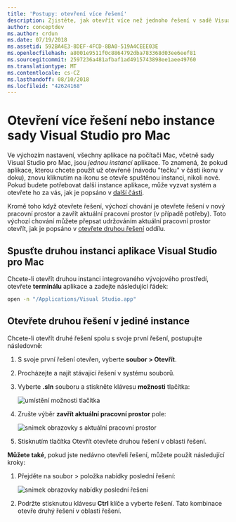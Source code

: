 ```yaml
---
title: 'Postupy: otevření více řešení'
description: Zjistěte, jak otevřít více než jednoho řešení v sadě Visual Studio pro Mac a otevřít více než jednu instanci aplikace.
author: conceptdev
ms.author: crdun
ms.date: 07/19/2018
ms.assetid: 592BA4E3-8DEF-4FCD-8BA0-519A4CEEE03E
ms.openlocfilehash: a8001e9511f0c8864792dba783368d03ee6eef81
ms.sourcegitcommit: 2597236a481afbaf1ad4915743898ee1aee49760
ms.translationtype: MT
ms.contentlocale: cs-CZ
ms.lasthandoff: 08/10/2018
ms.locfileid: "42624168"
---
```

# <a name="opening-multiple-solutions-or-instances-of-visual-studio-for-mac"></a>Otevření více řešení nebo instance sady Visual Studio pro Mac

Ve výchozím nastavení, všechny aplikace na počítači Mac, včetně sady Visual Studio pro Mac, jsou _jednou instancí_ aplikace. To znamená, že pokud aplikace, kterou chcete použít už otevřené (návodu "tečku" v části ikonu v doku), znovu kliknutím na ikonu se otevře spuštěnou instanci, nikoli nové.  Pokud budete potřebovat další instance aplikace, může vyzvat systém a otevřete ho za vás, jak je popsáno v [další části](#open-a-second-instance-of-visual-studio-for-mac).

Kromě toho když otevřete řešení, výchozí chování je otevřete řešení v nový pracovní prostor a zavřít aktuální pracovní prostor (v případě potřeby). Toto výchozí chování můžete přepsat udržováním aktuální pracovní prostor otevřít, jak je popsáno v [otevřete druhou řešení](#open-a-second-solution-inside-a-single-instance) oddílu.

## <a name="open-a-second-instance-of-visual-studio-for-mac"></a>Spusťte druhou instanci aplikace Visual Studio pro Mac

Chcete-li otevřít druhou instanci integrovaného vývojového prostředí, otevřete **terminálu** aplikace a zadejte následující řádek:

```bash
open -n "/Applications/Visual Studio.app"
```

## <a name="open-a-second-solution-inside-a-single-instance"></a>Otevřete druhou řešení v jediné instance

Chcete-li otevřít druhé řešení spolu s svoje první řešení, postupujte následovně:

1. S svoje první řešení otevřen, vyberte **soubor > Otevřít**.
2. Procházejte a najít stávající řešení v systému souborů.
3. Vyberte **.sln** souboru a stiskněte klávesu **možnosti** tlačítka:
    
    ![umístění možnosti tlačítka](media/open-multiple-solutions-image3.png)
4. Zrušte výběr **zavřít aktuální pracovní prostor** pole:

    ![snímek obrazovky s aktuální pracovní prostor](media/open-multiple-solutions-image1.png)

1. Stisknutím tlačítka Otevřít otevřete druhou řešení v oblasti řešení.

**Můžete také**, pokud jste nedávno otevřeli řešení, můžete použít následující kroky:

1. Přejděte na soubor > položka nabídky poslední řešení:

    ![snímek obrazovky nabídky poslední řešení](media/open-multiple-solutions-image2.png)

1. Podržte stisknutou klávesu **Ctrl** klíče a vyberte řešení. Tato kombinace otevře druhý řešení v oblasti řešení.
